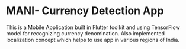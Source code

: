 # MANI- Currency Detection App
 This is a Mobile Application built in Flutter toolkit and using TensorFlow model for recognizing currency denomination. Also implemented localization concept which helps to use app in various regions of India.
